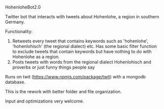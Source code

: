 HohenloheBot2.0

Twitter bot that interacts with tweets about Hohenlohe, a region in southern Germany.

Functionality:
  1. Retweets every tweet that contains keywords such as 'hohenlohe', 'hohenlohisch' (the regional dialect) etc. Has some basic filter function to exclude tweets that contain keywords but have nothing to do with Hohenlohe as a region.
  2. Posts tweets with words from the regional dialect Hohenlohisch and proverbs or just funny things people say

Runs on twit (https://www.npmjs.com/package/twit) with a mongodb database.

This is the rework with better folder and file organization.

Input and optimizations very welcome.